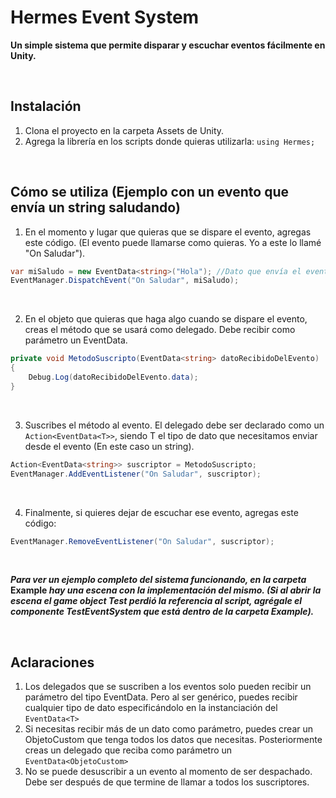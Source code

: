# Hermes Event System

**Un simple sistema que permite disparar y escuchar eventos fácilmente en Unity.**

&nbsp;

## Instalación

1. Clona el proyecto en la carpeta Assets de Unity.
2. Agrega la librería en los scripts donde quieras utilizarla: `using Hermes;`

&nbsp;

## Cómo se utiliza (Ejemplo con un evento que envía un string saludando)

1. En el momento y lugar que quieras que se dispare el evento, agregas este código. (El evento puede llamarse como quieras. Yo a este lo llamé "On Saludar").

```cs
var miSaludo = new EventData<string>("Hola"); //Dato que envía el evento. Yo necesito enviar un string que saluda. Así que declaro un EventData de tipo string.
EventManager.DispatchEvent("On Saludar", miSaludo);
```

&nbsp;

2. En el objeto que quieras que haga algo cuando se dispare el evento, creas el método que se usará como delegado. Debe recibir como parámetro un EventData.

```cs
private void MetodoSuscripto(EventData<string> datoRecibidoDelEvento)
{
    Debug.Log(datoRecibidoDelEvento.data);
}
```

&nbsp; 
 
3. Suscribes el método al evento. El delegado debe ser declarado como un `Action<EventData<T>>`, siendo T el tipo de dato que necesitamos enviar desde el evento (En este caso un string).

```cs
Action<EventData<string>> suscriptor = MetodoSuscripto;
EventManager.AddEventListener("On Saludar", suscriptor);
``` 

&nbsp;
 
4. Finalmente, si quieres dejar de escuchar ese evento, agregas este código:

```cs
EventManager.RemoveEventListener("On Saludar", suscriptor);
```

&nbsp;

**_Para ver un ejemplo completo del sistema funcionando, en la carpeta_ Example _hay una escena con la implementación del mismo. (Si al abrir la escena el game object Test perdió la referencia al script, agrégale el componente TestEventSystem que está dentro de la carpeta Example)._**

&nbsp;

## Aclaraciones

1. Los delegados que se suscriben a los eventos solo pueden recibir un parámetro del tipo EventData. Pero al ser genérico, puedes recibir cualquier tipo de dato especificándolo en la instanciación del `EventData<T>`
2. Si necesitas recibir más de un dato como parámetro, puedes crear un ObjetoCustom que tenga todos los datos que necesitas. Posteriormente creas un delegado que reciba como parámetro un `EventData<ObjetoCustom>`
3. No se puede desuscribir a un evento al momento de ser despachado. Debe ser después de que termine de llamar a todos los suscriptores.
